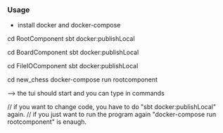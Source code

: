 ### Usage
- install docker and docker-compose

cd RootComponent
sbt docker:publishLocal

cd BoardComponent
sbt docker:publishLocal

cd FileIOComponent
sbt docker:publishLocal

cd new_chess
docker-compose run rootcomponent

--> the tui should start and you can type in commands

// if you want to change code, you have to do "sbt docker:publishLocal" again.
// if you just want to run the program again "docker-compose run rootcomponent" is enaugh.



